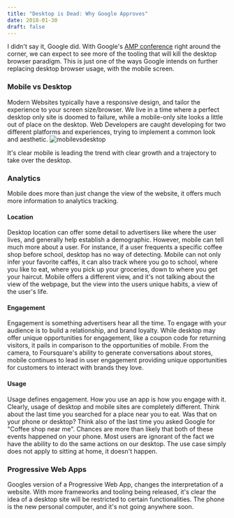 ```yaml
---
title: "Desktop is Dead: Why Google Approves"
date: 2018-01-30
draft: false
---
```


I didn't say it, Google did. With Google's [AMP conference](https://www.ampproject.org/latest/blog/amp-conf-2018-turning-amsterdam-into-ampsterdam/) right around the corner, we can expect to see more of the tooling that will kill the desktop browser paradigm. This is just one of the ways Google intends on further replacing desktop browser usage, with the mobile screen.

### Mobile vs Desktop
Modern Websites typically have a responsive design, and tailor the experience to your screen size/browser. We live in a time where a perfect desktop only site is doomed to failure, while a mobile-only site looks a little out of place on the desktop. Web Developers are caught developing for two different platforms and experiences, trying to implement a common look and aesthetic.
![mobilevsdesktop](https://www.stonetemple.com/wp-content/uploads/2017/04/desktop-vs-mobile-visits-pie-chart.jpg)

It's clear mobile is leading the trend with clear growth and a trajectory to take over the desktop.

### Analytics

Mobile does more than just change the view of the website, it offers much more information to analytics tracking.
   
#### Location

Desktop location can offer some detail to advertisers like where the user lives, and generally help establish a demographic. However, mobile can tell much more about a user. For instance, if a user frequents a specific coffee shop before school, desktop has no way of detecting. Mobile can not only infer your favorite caffés, it can also track where you go to school, where you like to eat, where you pick up your groceries, down to where you get your haircut. Mobile offers a different view, and it's not talking about the view of the webpage, but the view into the users unique habits, a view of the user's life.

#### Engagement
Engagement is something advertisers hear all the time. To engage with your audience is to build a relationship, and brand loyalty. While desktop may offer unique opportunities for engagement, like a coupon code for returning visitors, it pails in comparison to the opportunities of mobile. From the camera, to Foursquare's ability to generate conversations about stores, mobile continues to lead in user engagement providing unique opportunities for customers to interact with brands they love.

#### Usage
Usage defines engagement. How you use an app is how you engage with it. Clearly, usage of desktop and mobile sites are completely different. Think about the last time you searched for a place near you to eat. Was that on your phone or desktop? Think also of the last time you asked Google for "Coffee shop near me". Chances are more than likely that both of these events happened on your phone. Most users are ignorant of the fact we have the ability to do the same actions on our desktop. The use case simply does not apply to sitting at home, it doesn't happen.

### Progressive Web Apps
Googles version of a Progressive Web App, changes the interpretation of a website. With more frameworks and tooling being released, it's clear the idea of a desktop site will be restricted to certain functionalities. The phone is the new personal computer, and it's not going anywhere soon.
